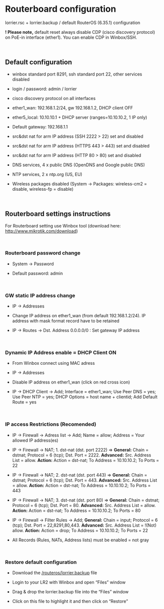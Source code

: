 Routerboard configuration
=========================

lorrier.rsc + lorrier.backup / default RouterOS (6.35.1) configuration

**! Please note,** default reset always disable CDP (cisco discovery protocol)
on PoE-in interface (ether1). You can enable CDP in Winbox/SSH.

 

Default configuration
---------------------

-   winbox standard port 8291, ssh standard port 22, other services disabled

-   login / password: admin / lorrier

-   cisco discovery protocol on all interfaces

-   ether1\_wan: 192.168.1.2/24, gw 192.168.1.2, DHCP client OFF

-   ether5\_local: 10.10.10.1 + DHCP server (ranges=10.10.10.2, 1 IP only)

-   Default gateway: 192.168.1.1

-   src&dst nat for arm IP address (SSH 2222 \> 22) set and disabled

-   src&dst nat for arm IP address (HTTPS 443 \> 443) set and disabled

-   src&dst nat for arm IP address (HTTP 80 \> 80) set and disabled

-   DNS services, 4 x public DNS (OpenDNS and Google public DNS)

-   NTP services, 2 x ntp.org (US, EU)

-   Wireless packages disabled (System -\> Packages: wireless-cm2 = disable,
    wireless-fp = disable)

 

Routerboard settings instructions
---------------------------------

For Routerboard setting use Winbox tool (download here:
http://www.mikrotik.com/download)

 

### Routerboard password change

-   System -\> Password

-   Default password: admin

 

### GW static IP address change

-   IP -\> Addresses

-   Change IP address on ether1\_wan (from default 192.168.1.2/24). IP address
    with mask format record have to be retained

-   IP -\> Routes -\> Dst. Address 0.0.0.0/0 : Set gateway IP address

 

### Dynamic IP Address enable = DHCP Client ON

-   From Winbox connect using MAC adress

-   IP -\> Addresses

-   Disable IP address on ether1\_wan (click on red cross icon)

-   IP -\> DHCP Client -\> Add; Interface = ether1\_wan; Use Peer DNS = yes; Use
    Peer NTP = yes; DHCP Options = host name + clientid; Add Default Route = yes

 

### IP access Restrictions (Recomended)

-   IP -\> Firewall -\> Adress list -\> Add; Name = allow; Address = Your
    allowed IP address(es)

-   IP -\> Firewall -\> NAT; 1. dst-nat (dst. port 2222) =\> **General:** Chain
    = dstnat; Protocol = 6 (tcp); Dst. Port = 2222. **Advanced:** Src. Address
    List = allow. **Action:** Action = dst-nat; To Address = 10.10.10.2; To
    Ports = 22

-   IP -\> Firewall -\> NAT; 2. dst-nat (dst. port 443) =\> **General:** Chain =
    dstnat; Protocol = 6 (tcp); Dst. Port = 443. **Advanced:** Src. Address List
    = allow. **Action:** Action = dst-nat; To Address = 10.10.10.2; To Ports =
    443

-   IP -\> Firewall -\> NAT; 3. dst-nat (dst. port 80) =\> **General:** Chain =
    dstnat; Protocol = 6 (tcp); Dst. Port = 80. **Advanced:** Src. Address List
    = allow. **Action:** Action = dst-nat; To Address = 10.10.10.2; To Ports =
    80

-   IP -\> Firewall -\> Filter Rules -\> Add; **General:** Chain = input;
    Protocol = 6 (tcp); Dst. Port = 22,8291,80,443. **Advanced:** Src. Address
    List = !(Not) allow. **Action:** Action = drop; To Address = 10.10.10.2; To
    Ports = 22

-   All Records (Rules, NATs, Address lists) must be enabled = not gray

 

### Restore default configuration

-   Download the
    [/routeros/lorrier.backup](https://github.com/lorriercom/lorrier-lr2/blob/master/routeros/)
    file

-   Login to your LR2 with Winbox and open “Files” window

-   Drag & drop the lorrier.backup file into the “Files” window

-   Click on this file to highlight it and then click on “Restore”
